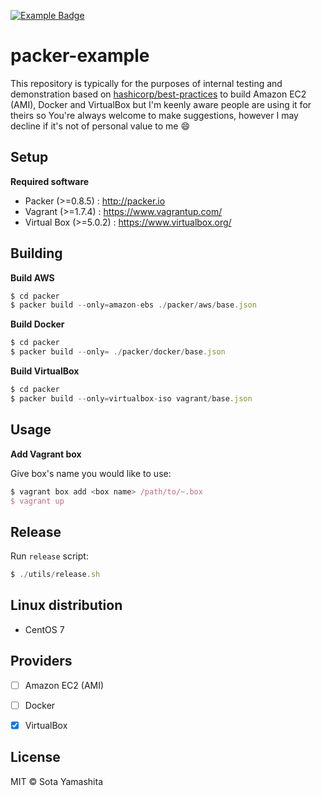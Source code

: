 [example-badge]: https://img.shields.io/badge/Example-infra-orange.svg?style=flat-square
[example-link]:  https://github.com/search?utf8=%E2%9C%93&q=example%2Buser%3Asotayamashita&type=Repositories&ref=searchresults

[![Example Badge][example-badge]][example-link]

# packer-example

This repository is typically for the purposes of internal testing and demonstration based on [hashicorp/best-practices](https://github.com/hashicorp/best-practices) to build Amazon EC2 (AMI), Docker and VirtualBox but I'm keenly aware people are using it for theirs so You're always welcome to make suggestions, however I may decline if it's not of personal value to me :smile:


## Setup

**Required software**

* Packer (>=0.8.5) : http://packer.io
* Vagrant (>=1.7.4) : https://www.vagrantup.com/
* Virtual Box (>=5.0.2) : https://www.virtualbox.org/


## Building

**Build AWS**

```javascript
$ cd packer
$ packer build --only=amazon-ebs ./packer/aws/base.json
```

**Build Docker**

```javascript
$ cd packer
$ packer build --only= ./packer/docker/base.json
```

**Build VirtualBox**

```javascript
$ cd packer
$ packer build --only=virtualbox-iso vagrant/base.json
```


## Usage

**Add Vagrant box**

Give box's name you would like to use:

```javascript
$ vagrant box add <box name> /path/to/~.box
$ vagrant up
```


## Release

Run `release` script:

```javascript
$ ./utils/release.sh
```


## Linux distribution

* CentOS 7


## Providers

* [ ] Amazon EC2 (AMI)
* [ ] Docker
* [x] VirtualBox


## License

MIT © Sota Yamashita
